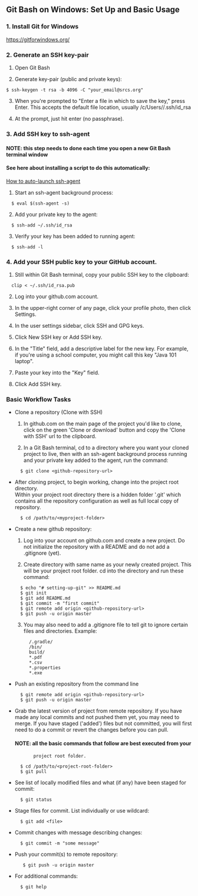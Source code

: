 ## Git Bash on Windows: Set Up and Basic Usage

### 1. Install Git for Windows ###

https://gitforwindows.org/

### 2. Generate an SSH key-pair ###
  1. Open Git Bash

  2. Generate key-pair (public and private keys):
  ```
  $ ssh-keygen -t rsa -b 4096 -C "your_email@srcs.org"
  ```

  3. When you're prompted to "Enter a file in which to save the key," press Enter.
     This accepts the default file location, usually /c/Users/<username>/.ssh/id_rsa

  4. At the prompt, just hit enter (no passphrase).

### 3. Add SSH key to ssh-agent ###
#### NOTE: this step needs to done each time you open a new Git Bash terminal window
#### See here about installing a script to do this automatically:
[How to auto-launch ssh-agent](https://help.github.com/en/articles/working-with-ssh-key-passphrases#auto-launching-ssh-agent-on-git-for-windows)
  1. Start an ssh-agent background process:
  ```
    $ eval $(ssh-agent -s)
  ```

  2. Add your private key to the agent:
  ```
    $ ssh-add ~/.ssh/id_rsa
  ```

  3. Verify your key has been added to running agent:
  ```
    $ ssh-add -l
  ```

  ### 4. Add your SSH public key to your GitHub account. ###
  1. Still within Git Bash terminal, copy your public SSH key to the clipboard:
  ```
    clip < ~/.ssh/id_rsa.pub
  ```

  2. Log into your github.com account.

  3. In the upper-right corner of any page, click your profile photo, then click Settings.

  4. In the user settings sidebar, click SSH and GPG keys.

  5. Click New SSH key or Add SSH key.

  6. In the "Title" field, add a descriptive label for the new key. For example, if you're using a school computer, you might call this key "Java 101 laptop".

  7. Paste your key into the "Key" field.

  8. Click Add SSH key.

### Basic Workflow Tasks ###
  - Clone a repository (Clone with SSH)
      1. In github.com on the main page of the project you'd like to clone, click on the green 'Clone or download' button and copy the 'Clone with SSH' url to the clipboard.

      2. In a Git Bash terminal, cd to a directory where you want your cloned project to live, then with an ssh-agent background process running and your private key added to the agent, run the command:
      ```
        $ git clone <github-repository-url>
      ```
  - After cloning project, to begin working, change into the project root directory.  
    Within your project root directory there is a hidden folder '.git' which contains all the
    repository configuration as well as full local copy of repository.
    ```
      $ cd /path/to/<myproject-folder>
    ```

  - Create a new github repository:
      1. Log into your account on github.com and create a new project.  Do not
         initialize the repository with a README and do not add a .gitignore (yet).

      2. Create directory with same name as your newly created project.
         This will be your project root folder. cd into the directory and
         run these command:

      ```
        $ echo "# setting-up-git" >> README.md
        $ git init
        $ git add README.md
        $ git commit -m "first commit"
        $ git remote add origin <github-repository-url>
        $ git push -u origin master
      ```
      3. You may also need to add a .gitignore file to tell git to ignore certain
         files and directories. Example:
          ```
            /.gradle/
            /bin/
            build/
            *.pdf
            *.csv
            *.properties
            *.exe
          ```

  - Push an existing repository from the command line
    ```
      $ git remote add origin <github-repository-url>
      $ git push -u origin master
    ```

  - Grab the latest version of project from remote repository.  If you have made
    any local commits and not pushed them yet, you may need to merge. If you have
    staged ('added') files but not committed, you will first need to do a commit
    or revert the changes before you can pull.
    #### NOTE: all the basic commands that follow are best executed from your
               project root folder.
    ```
      $ cd /path/to/<project-root-folder>
      $ git pull
    ```

  - See list of locally modified files and what (if any) have been staged for commit:
    ```
      $ git status
    ```

  - Stage files for commit. List individually or use wildcard:
    ```
      $ git add <file>
    ```

  - Commit changes with message describing changes:
    ```
      $ git commit -m "some message"
    ```

  - Push your commit(s) to remote repository:
    ```
       $ git push -u origin master
    ```

  - For additional commands:
    ```
      $ git help
    ```

